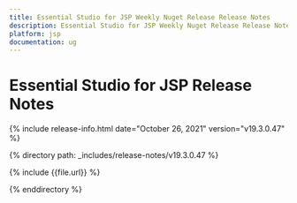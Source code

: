 ```yaml
---
title: Essential Studio for JSP Weekly Nuget Release Release Notes  
description: Essential Studio for JSP Weekly Nuget Release Release Notes  
platform: jsp
documentation: ug
---
```


# Essential Studio for JSP  Release Notes  

{% include release-info.html date="October 26, 2021"  version="v19.3.0.47" %} 


{% directory path: _includes/release-notes/v19.3.0.47 %}

{% include {{file.url}} %}

{% enddirectory %}